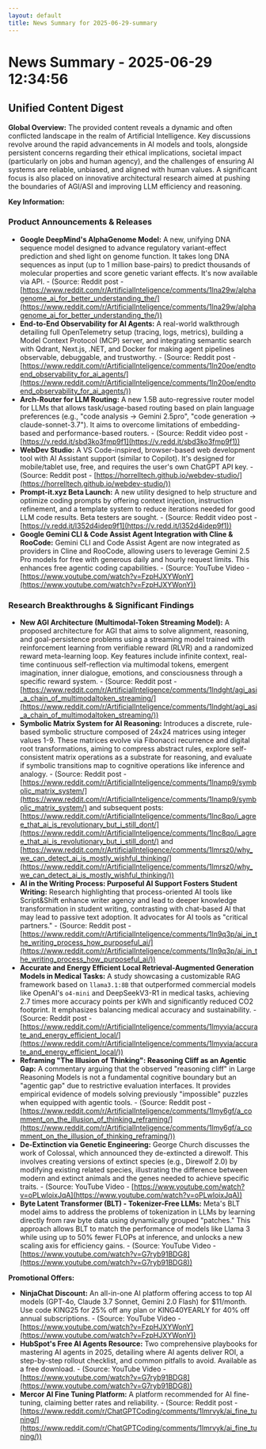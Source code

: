 ```yaml
---
layout: default
title: News Summary for 2025-06-29-summary
---
```

# News Summary - 2025-06-29 12:34:56

## Unified Content Digest

**Global Overview:**
The provided content reveals a dynamic and often conflicted landscape in the realm of Artificial Intelligence. Key discussions revolve around the rapid advancements in AI models and tools, alongside persistent concerns regarding their ethical implications, societal impact (particularly on jobs and human agency), and the challenges of ensuring AI systems are reliable, unbiased, and aligned with human values. A significant focus is also placed on innovative architectural research aimed at pushing the boundaries of AGI/ASI and improving LLM efficiency and reasoning.

**Key Information:**

### Product Announcements & Releases
*   **Google DeepMind's AlphaGenome Model:** A new, unifying DNA sequence model designed to advance regulatory variant-effect prediction and shed light on genome function. It takes long DNA sequences as input (up to 1 million base-pairs) to predict thousands of molecular properties and score genetic variant effects. It's now available via API. - (Source: Reddit post - [https://www.reddit.com/r/ArtificialInteligence/comments/1lna29w/alphagenome_ai_for_better_understanding_the/](https://www.reddit.com/r/ArtificialInteligence/comments/1lna29w/alphagenome_ai_for_better_understanding_the/))
*   **End-to-End Observability for AI Agents:** A real-world walkthrough detailing full OpenTelemetry setup (tracing, logs, metrics), building a Model Context Protocol (MCP) server, and integrating semantic search with Qdrant, Next.js, .NET, and Docker for making agent pipelines observable, debuggable, and trustworthy. - (Source: Reddit post - [https://www.reddit.com/r/ArtificialInteligence/comments/1ln20oe/endtoend_observability_for_ai_agents/](https://www.reddit.com/r/ArtificialInteligence/comments/1ln20oe/endtoend_observability_for_ai_agents/))
*   **Arch-Router for LLM Routing:** A new 1.5B auto-regressive router model for LLMs that allows task/usage-based routing based on plain language preferences (e.g., "code analysis -> Gemini 2.5pro", "code generation -> claude-sonnet-3.7"). It aims to overcome limitations of embedding-based and performance-based routers. - (Source: Reddit video post - [https://v.redd.it/sbd3ko3fmp9f1](https://v.redd.it/sbd3ko3fmp9f1))
*   **WebDev Studio:** A VS Code-inspired, browser-based web development tool with AI Assistant support (similar to Copilot). It's designed for mobile/tablet use, free, and requires the user's own ChatGPT API key. - (Source: Reddit post - [https://horrelltech.github.io/webdev-studio/](https://horrelltech.github.io/webdev-studio/))
*   **Prompt-it.xyz Beta Launch:** A new utility designed to help structure and optimize coding prompts by offering context injection, instruction refinement, and a template system to reduce iterations needed for good LLM code results. Beta testers are sought. - (Source: Reddit video post - [https://v.redd.it/l352d4idep9f1](https://v.redd.it/l352d4idep9f1))
*   **Google Gemini CLI & Code Assist Agent Integration with Cline & RooCode:** Gemini CLI and Code Assist Agent are now integrated as providers in Cline and RooCode, allowing users to leverage Gemini 2.5 Pro models for free with generous daily and hourly request limits. This enhances free agentic coding capabilities. - (Source: YouTube Video - [https://www.youtube.com/watch?v=FzpHJXYWonY](https://www.youtube.com/watch?v=FzpHJXYWonY))

### Research Breakthroughs & Significant Findings
*   **New AGI Architecture (Multimodal-Token Streaming Model):** A proposed architecture for AGI that aims to solve alignment, reasoning, and goal-persistence problems using a streaming model trained with reinforcement learning from verifiable reward (RLVR) and a randomized reward meta-learning loop. Key features include infinite context, real-time continuous self-reflection via multimodal tokens, emergent imagination, inner dialogue, emotions, and consciousness through a specific reward system. - (Source: Reddit post - [https://www.reddit.com/r/ArtificialInteligence/comments/1lndght/agi_asi_a_chain_of_multimodaltoken_streaming/](https://www.reddit.com/r/ArtificialInteligence/comments/1lndght/agi_asi_a_chain_of_multimodaltoken_streaming/))
*   **Symbolic Matrix System for AI Reasoning:** Introduces a discrete, rule-based symbolic structure composed of 24x24 matrices using integer values 1-9. These matrices evolve via Fibonacci recurrence and digital root transformations, aiming to compress abstract rules, explore self-consistent matrix operations as a substrate for reasoning, and evaluate if symbolic transitions map to cognitive operations like inference and analogy. - (Source: Reddit post - [https://www.reddit.com/r/ArtificialInteligence/comments/1lnamp9/symbolic_matrix_system/](https://www.reddit.com/r/ArtificialInteligence/comments/1lnamp9/symbolic_matrix_system/) and subsequent posts: [https://www.reddit.com/r/ArtificialInteligence/comments/1lnc8qo/i_agree_that_ai_is_revolutionary_but_i_still_dont/](https://www.reddit.com/r/ArtificialInteligence/comments/1lnc8qo/i_agree_that_ai_is_revolutionary_but_i_still_dont/) and [https://www.reddit.com/r/ArtificialInteligence/comments/1lmrsz0/why_we_can_detect_ai_is_mostly_wishful_thinking/](https://www.reddit.com/r/ArtificialInteligence/comments/1lmrsz0/why_we_can_detect_ai_is_mostly_wishful_thinking/))
*   **AI in the Writing Process: Purposeful AI Support Fosters Student Writing:** Research highlighting that process-oriented AI tools like Script&Shift enhance writer agency and lead to deeper knowledge transformation in student writing, contrasting with chat-based AI that may lead to passive text adoption. It advocates for AI tools as "critical partners." - (Source: Reddit post - [https://www.reddit.com/r/ArtificialInteligence/comments/1ln9q3p/ai_in_the_writing_process_how_purposeful_ai/](https://www.reddit.com/r/ArtificialInteligence/comments/1ln9q3p/ai_in_the_writing_process_how_purposeful_ai/))
*   **Accurate and Energy Efficient Local Retrieval-Augmented Generation Models in Medical Tasks:** A study showcasing a customizable RAG framework based on `llama3.1:8B` that outperformed commercial models like OpenAI's `o4-mini` and DeepSeekV3-R1 in medical tasks, achieving 2.7 times more accuracy points per kWh and significantly reduced CO2 footprint. It emphasizes balancing medical accuracy and sustainability. - (Source: Reddit post - [https://www.reddit.com/r/ArtificialInteligence/comments/1lmyvia/accurate_and_energy_efficient_local/](https://www.reddit.com/r/ArtificialInteligence/comments/1lmyvia/accurate_and_energy_efficient_local/))
*   **Reframing "The Illusion of Thinking": Reasoning Cliff as an Agentic Gap:** A commentary arguing that the observed "reasoning cliff" in Large Reasoning Models is not a fundamental cognitive boundary but an "agentic gap" due to restrictive evaluation interfaces. It provides empirical evidence of models solving previously "impossible" puzzles when equipped with agentic tools. - (Source: Reddit post - [https://www.reddit.com/r/ArtificialInteligence/comments/1lmy6gf/a_comment_on_the_illusion_of_thinking_reframing/](https://www.reddit.com/r/ArtificialInteligence/comments/1lmy6gf/a_comment_on_the_illusion_of_thinking_reframing/))
*   **De-Extinction via Genetic Engineering:** George Church discusses the work of Colossal, which announced they de-extincted a direwolf. This involves creating versions of extinct species (e.g., Direwolf 2.0) by modifying existing related species, illustrating the difference between modern and extinct animals and the genes needed to achieve specific traits. - (Source: YouTube Video - [https://www.youtube.com/watch?v=oPLwloixJqA](https://www.youtube.com/watch?v=oPLwloixJqA))
*   **Byte Latent Transformer (BLT) - Tokenizer-Free LLMs:** Meta's BLT model aims to address the problems of tokenization in LLMs by learning directly from raw byte data using dynamically grouped "patches." This approach allows BLT to match the performance of models like Llama 3 while using up to 50% fewer FLOPs at inference, and unlocks a new scaling axis for efficiency gains. - (Source: YouTube Video - [https://www.youtube.com/watch?v=G7ryb91BDG8](https://www.youtube.com/watch?v=G7ryb91BDG8))

**Promotional Offers:**
*   **NinjaChat Discount:** An all-in-one AI platform offering access to top AI models (GPT-4o, Claude 3.7 Sonnet, Gemini 2.0 Flash) for $11/month. Use code KING25 for 25% off any plan or KING40YEARLY for 40% off annual subscriptions. - (Source: YouTube Video - [https://www.youtube.com/watch?v=FzpHJXYWonY](https://www.youtube.com/watch?v=FzpHJXYWonY))
*   **HubSpot's Free AI Agents Resource:** Two comprehensive playbooks for mastering AI agents in 2025, detailing where AI agents deliver ROI, a step-by-step rollout checklist, and common pitfalls to avoid. Available as a free download. - (Source: YouTube Video - [https://www.youtube.com/watch?v=G7ryb91BDG8](https://www.youtube.com/watch?v=G7ryb91BDG8))
*   **Mercor AI Fine Tuning Platform:** A platform recommended for AI fine-tuning, claiming better rates and reliability. - (Source: Reddit post - [https://www.reddit.com/r/ChatGPTCoding/comments/1lmrvyk/ai_fine_tuning/](https://www.reddit.com/r/ChatGPTCoding/comments/1lmrvyk/ai_fine_tuning/))